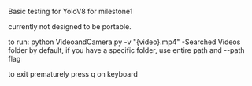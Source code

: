 Basic testing for YoloV8 for milestone1

currently not designed to be portable. 

to run:
    python VideoandCamera.py -v "{video}.mp4"
        -Searched Videos folder by default, if you have a specific folder, use entire path and --path flag
        
to exit prematurely press q on keyboard
